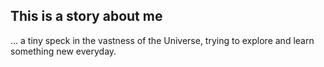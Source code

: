 ## This is a story about me
$\ldots$ a tiny speck in the vastness of the Universe, trying to explore and learn something new everyday.
